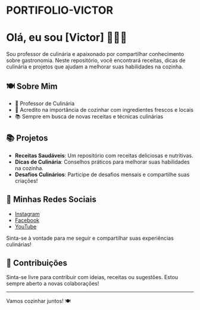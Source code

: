 # PORTIFOLIO-VICTOR
# Olá, eu sou [Victor] 🍳👨‍🍳

Sou professor de culinária e apaixonado por compartilhar conhecimento sobre gastronomia. Neste repositório, você encontrará receitas, dicas de culinária e projetos que ajudam a melhorar suas habilidades na cozinha.

## 🍽️ Sobre Mim

- 🍴 Professor de Culinária
- 🌱 Acredito na importância de cozinhar com ingredientes frescos e locais
- 📚 Sempre em busca de novas receitas e técnicas culinárias

## 📚 Projetos

- **Receitas Saudáveis**: Um repositório com receitas deliciosas e nutritivas.
- **Dicas de Culinária**: Conselhos práticos para melhorar suas habilidades na cozinha.
- **Desafios Culinários**: Participe de desafios mensais e compartilhe suas criações!

## 📱 Minhas Redes Sociais

- [Instagram](https://www.instagram.com/seuusuario)
- [Facebook](https://www.facebook.com/seuusuario)
- [YouTube](https://www.youtube.com/seuusuario)

Sinta-se à vontade para me seguir e compartilhar suas experiências culinárias!

## 🤝 Contribuições

Sinta-se livre para contribuir com ideias, receitas ou sugestões. Estou sempre aberto a novas colaborações!

---

Vamos cozinhar juntos! 🍽️
